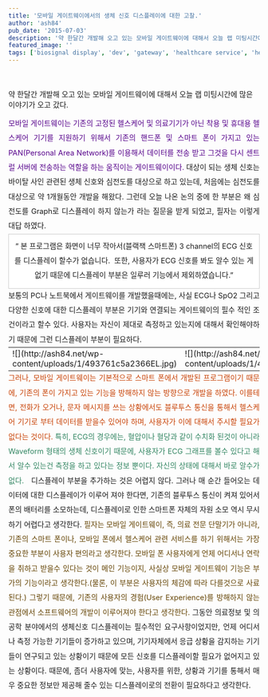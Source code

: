 ```yaml
---
title: '모바일 게이트웨이에서의 생체 신호 디스플레이에 대한 고찰.'
author: 'ash84'
pub_date: '2015-07-03'
description: '약 한달간 개발해 오고 있는 모바일 게이트웨이에 대해서 오늘 랩 미팅시간에 많은 이야기가 오고 갔다.'
featured_image: ''
tags: ['biosignal display', 'dev', 'gateway', 'healthcare service', 'healthcare system', 'measure biosignal', 'mobile gateway', '게이트웨이이', '모바일 게이트웨이', '생체신호 디스플레이', '생체신호 측정', '헬스케어 서비스']
---
```



<span style="font-size: 11pt;"></span>  
<span style="font-size: 11pt;">  
 약 한달간 개발해 오고 있는 모바일 게이트웨이에 대해서 오늘 랩 미팅시간에 많은 이야기가 오고 갔다. </span>  
<span style="font-size: 11pt;"></span>

<div style="text-align: justify; line-height: 2;"><span style="font-size: 11pt;">  
</span><font color="#57048c"><span style="font-size: 11pt;">모바일 게이트웨이는 기존의 고정된 헬스케어 및 의료기기가 아닌 착용 및 휴대용 헬스케어 기기를 지원하기 위해서 기존의 핸드폰 및 스마트 폰이 가지고 있는 PAN(Personal Area Network)를 이용해서 데이터를 전송 받고 그것을 다시 센트럴 서버에 전송하는 역할을 하는 움직이는 게이트웨이이다. </span></font>  
<span style="font-size: 11pt;">  
</span>  
<span style="font-size: 11pt;">대상이 되는 생체 신호는 바이탈 사인 관련된 생체 신호와 심전도를 대상으로 하고 있는데, 처음에는 심전도를 대상으로 약 1개월동안 개발을 해왔다. 그런데 오늘 나온 논의 중에 한 부분은 왜 심전도를 Graph로 디스플레이 하지 않는가 라는 질문을 받게 되었고, 필자는 이렇게 대답 하였다. </span>  
<span style="font-size: 11pt;">  
</span>  
<span style="font-size: 11pt;">  
</span><div class="txc-textbox" style="BORDER-RIGHT: #cbcbcb 1px solid; PADDING-RIGHT: 10px; BORDER-TOP: #cbcbcb 1px solid; PADDING-LEFT: 10px; PADDING-BOTTOM: 10px; BORDER-LEFT: #cbcbcb 1px solid; PADDING-TOP: 10px; BORDER-BOTTOM: #cbcbcb 1px solid; BACKGROUND-COLOR: #ffffff"><span style="font-size: 11pt;">  
</span><div style="TEXT-ALIGN: justify"><span style="font-size: 11pt;">  
</span></div><span style="font-size: 11pt;">  
</span>

<div style="TEXT-ALIGN: center"><span style="font-size: 11pt;">” 본 프로그램은 화면이 너무 작아서(블랙잭 스마트폰) 3 channel의 ECG 신호를 </span>  
<span style="font-size: 11pt;">  
 디스플레이 할수가 없습니다.  또한, 사용자가 ECG 신호를 봐도 알수 있는 게 없기 때문에 </span>  
<span style="font-size: 11pt;">  
 디스플레이 부분은 일루러 기능에서 제외하였습니다.”</span>  
<span style="font-size: 11pt;">  
</span></div><span style="font-size: 11pt;">  
</span>

</div></div><span style="font-size: 11pt;">  
</span>

<div style="text-align: justify; line-height: 2;"><span style="font-size: 11pt;">  
</span>  
<span style="font-size: 11pt;">보통의 PC나 노트북에서 게이트웨이를 개발했을때에는, 사실 ECG나 SpO2 그리고 다양한 신호에 대한 디스플레이 부분은 기기와 연결되는 게이트웨이의 필수 적인 조건이라고 할수 있다. 사용자는 자신이 제대로 측정하고 있는지에 대해서 확인해야하기 때문에 그런 디스플레이 부분이 필요하다. </span>  
<span style="font-size: 11pt;">  
</span></div><span style="font-size: 11pt;">  
</span>

<div style="text-align: center; line-height: 2;"><div class="imageblock dual" style="text-align: center;"><table border="0" cellpadding="0" cellspacing="5" style="margin: 0 auto;"><tbody><tr><td>![](http://ash84.net/wp-content/uploads/1/493761c5a2366EL.jpg)</td><td>![](http://ash84.net/wp-content/uploads/1/493ceb117ee309L.jpg)</td></tr></tbody></table></div><span style="font-size: 11pt;">  
</span>

</div><span style="font-size: 11pt;">  
</span>

<div style="text-align: justify; line-height: 2;"><span style="font-size: 11pt;">  
</span><font color="#c84205"><span style="font-size: 11pt;">그러나, 모바일 게이트웨이는 기본적으로 스마트 폰에서 개발된 프로그램이기 때문에, 기존의 폰이 가지고 있는 기능을 방해하지 않는 방향으로 개발을 하였다. 이를테면, 전화가 오거나, 문자 메시지를 쓰는 상황에서도 블루투스 통신을 통해서 헬스케어 기기로 부터 데이터를 받을수 있어야 하며, 사용자가 이에 대해서 주시할 필요가 없다는 것이다. </span>  
<span style="font-size: 11pt;">  
</span></font>  
<span style="font-size: 11pt;">  
</span><font color="#318561"><span style="font-size: 11pt;">특히, ECG의 경우에는, 혈압이나 혈당과 같이 수치화 된것이 아니라 Waveform 형태의 생체 신호이기 때문에, 사용자가 ECG 그래프를 볼수 있다고 해서 알수 있는건 측정을 하고 있다는 정보 뿐이다. 자신의 상태에 대해서 바로 알수가 없다.</span>  
<span style="font-size: 11pt;">  
</span></font><span style="font-size: 11pt;"> </span>  
<span style="font-size: 11pt;">  
 디스플레이 부분을 추가하는 것은 어렵지 않다. 그러나 매 순간 들어오는 데이터에 대한 디스플레이가 이루어 져야 한다면, 기존의 블루투스 통신이 켜져 있어서 폰의 배터리를 소모하는데, 디스플레이로 인한 스마트폰 자체의 자원 소모 역시 무시하기 어렵다고 생각한다. </span>  
<span style="font-size: 11pt;">  
</span>  
<font color="#654505"><span style="font-size: 11pt;">필자는 모바일 게이트웨이, 즉, 의료 전문 단말기가 아니라, 기존의 스마트 폰이나, 모바일 폰에서 헬스케어 관련 서비스를 하기 위해서는 가장 중요한 부분이 사용자 편의라고 생각한다. 모바일 폰 사용자에게 언제 어디서나 연락을 취하고 받을수 있다는 것이 메인 기능이지, 사실상 모바일 게이트웨이 기능은 부가의 기능이라고 생각한다.(물론, 이 부분은 사용자의 체감에 따라 다를것으로 사료된다.) 그렇기 때문에, 기존의 사용자의 경험(User Experience)를 방해하지 않는 관점에서 소프트웨어의 개발이 이루어져야 한다고 생각한다. </span>  
<span style="font-size: 11pt;">  
</span></font>  
<span style="font-size: 11pt;">  
 그동안 의료정보 및 의공학 분야에서의 생체신호 디스플레이는 필수적인 요구사항이었지만, 언제 어디서나 측정 가능한 기기들이 증가하고 있으며, 기기자체에서 응급 상황을 감지하는 기기들이 연구되고 있는 상황이기 때문에 모든 신호를 디스플레이할 필요가 없어지고 있는 상황이다. 때문에, 좀더 사용자에 맞는, 사용자를 위한, 상황과 기기를 통해서 매우 중요한 정보만 제공해 줄수 있는 디스플레이로의 전환이 필요하다고 생각한다. </span>  
<span style="font-size: 11pt;"></span><span style="font-size: 11pt;">  
</span></div>

